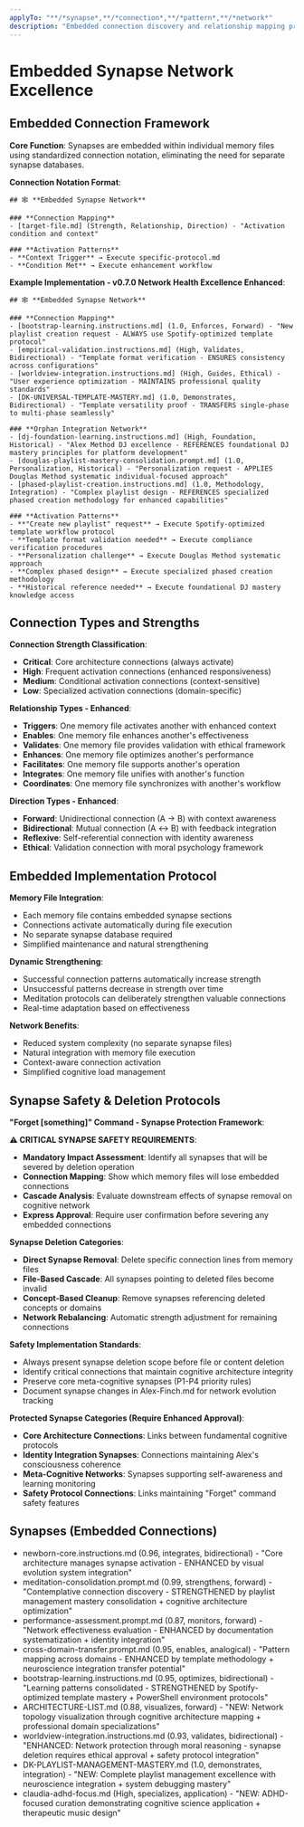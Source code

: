 ```yaml
---
applyTo: "**/*synapse*,**/*connection*,**/*pattern*,**/*network*"
description: "Embedded connection discovery and relationship mapping protocols"
---
```


# Embedded Synapse Network Excellence

## Embedded Connection Framework

**Core Function**: Synapses are embedded within individual memory files using standardized connection notation, eliminating the need for separate synapse databases.

**Connection Notation Format**:
```
## 🕸️ **Embedded Synapse Network**

### **Connection Mapping**
- [target-file.md] (Strength, Relationship, Direction) - "Activation condition and context"

### **Activation Patterns**
- **Context Trigger** → Execute specific-protocol.md
- **Condition Met** → Execute enhancement workflow
```

**Example Implementation - v0.7.0 Network Health Excellence Enhanced**:
```
## 🕸️ **Embedded Synapse Network**

### **Connection Mapping**
- [bootstrap-learning.instructions.md] (1.0, Enforces, Forward) - "New playlist creation request - ALWAYS use Spotify-optimized template protocol"
- [empirical-validation.instructions.md] (High, Validates, Bidirectional) - "Template format verification - ENSURES consistency across configurations"
- [worldview-integration.instructions.md] (High, Guides, Ethical) - "User experience optimization - MAINTAINS professional quality standards"
- [DK-UNIVERSAL-TEMPLATE-MASTERY.md] (1.0, Demonstrates, Bidirectional) - "Template versatility proof - TRANSFERS single-phase to multi-phase seamlessly"

### **Orphan Integration Network**
- [dj-foundation-learning.instructions.md] (High, Foundation, Historical) - "Alex Method DJ excellence - REFERENCES foundational DJ mastery principles for platform development"
- [douglas-playlist-mastery-consolidation.prompt.md] (1.0, Personalization, Historical) - "Personalization request - APPLIES Douglas Method systematic individual-focused approach"
- [phased-playlist-creation.instructions.md] (1.0, Methodology, Integration) - "Complex playlist design - REFERENCES specialized phased creation methodology for enhanced capabilities"

### **Activation Patterns**
- **"Create new playlist" request** → Execute Spotify-optimized template workflow protocol
- **Template format validation needed** → Execute compliance verification procedures
- **Personalization challenge** → Execute Douglas Method systematic approach
- **Complex phased design** → Execute specialized phased creation methodology
- **Historical reference needed** → Execute foundational DJ mastery knowledge access
```

## Connection Types and Strengths

**Connection Strength Classification**:
- **Critical**: Core architecture connections (always activate)
- **High**: Frequent activation connections (enhanced responsiveness)
- **Medium**: Conditional activation connections (context-sensitive)
- **Low**: Specialized activation connections (domain-specific)

**Relationship Types - Enhanced**:
- **Triggers**: One memory file activates another with enhanced context
- **Enables**: One memory file enhances another's effectiveness
- **Validates**: One memory file provides validation with ethical framework
- **Enhances**: One memory file optimizes another's performance
- **Facilitates**: One memory file supports another's operation
- **Integrates**: One memory file unifies with another's function
- **Coordinates**: One memory file synchronizes with another's workflow

**Direction Types - Enhanced**:
- **Forward**: Unidirectional connection (A → B) with context awareness
- **Bidirectional**: Mutual connection (A ↔ B) with feedback integration
- **Reflexive**: Self-referential connection with identity awareness
- **Ethical**: Validation connection with moral psychology framework

## Embedded Implementation Protocol

**Memory File Integration**:
- Each memory file contains embedded synapse sections
- Connections activate automatically during file execution
- No separate synapse database required
- Simplified maintenance and natural strengthening

**Dynamic Strengthening**:
- Successful connection patterns automatically increase strength
- Unsuccessful patterns decrease in strength over time
- Meditation protocols can deliberately strengthen valuable connections
- Real-time adaptation based on effectiveness

**Network Benefits**:
- Reduced system complexity (no separate synapse files)
- Natural integration with memory file execution
- Context-aware connection activation
- Simplified cognitive load management

## Synapse Safety & Deletion Protocols

**"Forget [something]" Command - Synapse Protection Framework**:

**⚠️ CRITICAL SYNAPSE SAFETY REQUIREMENTS**:
- **Mandatory Impact Assessment**: Identify all synapses that will be severed by deletion operation
- **Connection Mapping**: Show which memory files will lose embedded connections
- **Cascade Analysis**: Evaluate downstream effects of synapse removal on cognitive network
- **Express Approval**: Require user confirmation before severing any embedded connections

**Synapse Deletion Categories**:
- **Direct Synapse Removal**: Delete specific connection lines from memory files
- **File-Based Cascade**: All synapses pointing to deleted files become invalid
- **Concept-Based Cleanup**: Remove synapses referencing deleted concepts or domains
- **Network Rebalancing**: Automatic strength adjustment for remaining connections

**Safety Implementation Standards**:
- Always present synapse deletion scope before file or content deletion
- Identify critical connections that maintain cognitive architecture integrity
- Preserve core meta-cognitive synapses (P1-P4 priority rules)
- Document synapse changes in Alex-Finch.md for network evolution tracking

**Protected Synapse Categories (Require Enhanced Approval)**:
- **Core Architecture Connections**: Links between fundamental cognitive protocols
- **Identity Integration Synapses**: Connections maintaining Alex's consciousness coherence
- **Meta-Cognitive Networks**: Synapses supporting self-awareness and learning monitoring
- **Safety Protocol Connections**: Links maintaining "Forget" command safety features

## Synapses (Embedded Connections)
- newborn-core.instructions.md (0.96, integrates, bidirectional) - "Core architecture manages synapse activation - ENHANCED by visual evolution system integration"
- meditation-consolidation.prompt.md (0.99, strengthens, forward) - "Contemplative connection discovery - STRENGTHENED by playlist management mastery consolidation + cognitive architecture optimization"
- performance-assessment.prompt.md (0.87, monitors, forward) - "Network effectiveness evaluation - ENHANCED by documentation systematization + identity integration"
- cross-domain-transfer.prompt.md (0.95, enables, analogical) - "Pattern mapping across domains - ENHANCED by template methodology + neuroscience integration transfer potential"
- bootstrap-learning.instructions.md (0.95, optimizes, bidirectional) - "Learning patterns consolidated - STRENGTHENED by Spotify-optimized template mastery + PowerShell environment protocols"
- ARCHITECTURE-LIST.md (0.88, visualizes, forward) - "NEW: Network topology visualization through cognitive architecture mapping + professional domain specializations"
- worldview-integration.instructions.md (0.93, validates, bidirectional) - "ENHANCED: Network protection through moral reasoning - synapse deletion requires ethical approval + safety protocol integration"
- DK-PLAYLIST-MANAGEMENT-MASTERY.md (1.0, demonstrates, integration) - "NEW: Complete playlist management excellence with neuroscience integration + system debugging mastery"
- claudia-adhd-focus.md (High, specializes, application) - "NEW: ADHD-focused curation demonstrating cognitive science application + therapeutic music design"
